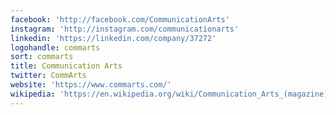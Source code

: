 ```yaml
---
facebook: 'http://facebook.com/CommunicationArts'
instagram: 'http://instagram.com/communicationarts'
linkedin: 'https://linkedin.com/company/37272'
logohandle: commarts
sort: commarts
title: Communication Arts
twitter: CommArts
website: 'https://www.commarts.com/'
wikipedia: 'https://en.wikipedia.org/wiki/Communication_Arts_(magazine)'
---
```


